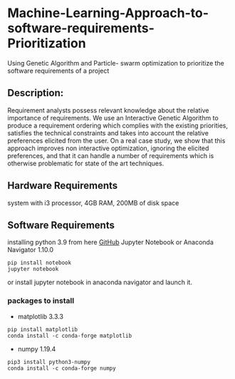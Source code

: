 # Machine-Learning-Approach-to-software-requirements-Prioritization
Using Genetic Algorithm and Particle- swarm optimization to prioritize the software requirements of a project
## Description:
Requirement analysts possess relevant knowledge about the relative importance of requirements. We use an Interactive Genetic Algorithm to produce a requirement ordering which
complies with the existing priorities, satisfies the technical constraints and takes into account the relative preferences elicited from the user. On a real case study, we show that this approach improves non interactive optimization, ignoring the elicited preferences, and that it can handle a number of requirements which is otherwise problematic for state of the art techniques.
## Hardware Requirements
system with i3 processor, 4GB RAM, 200MB of disk space
## Software Requirements
installing python 3.9 from here
[GitHub](http://github.com)
Jupyter Notebook or Anaconda Navigator 1.10.0
```
pip install notebook
jupyter notebook
```
or install jupyter notebook in anaconda navigator and launch it.
### packages to install
- matplotlib 3.3.3
```
pip install matplotlib
conda install -c conda-forge matplotlib
```
- numpy 1.19.4
```
pip3 install python3-numpy
conda install -c conda-forge numpy
```
